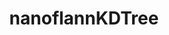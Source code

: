 ---
AllTestsForFile:
  Catch2TestRun:
    '@catch2-version': 3.3.2
    '@filters': '[#nanoflannKDTreeTests] [serial] [cavity]'
    '@name': meshfree
    '@proc': '-1'
    '@rng-seed': '2007638643'
    '@xml-format-version': '2'
    OverallResults:
      '@expectedFailures': '0'
      '@failures': '0'
      '@skips': '0'
      '@successes': '0'
    OverallResultsCases:
      '@expectedFailures': '0'
      '@failures': '0'
      '@skips': '0'
      '@successes': '0'
layout: unittest
libname: meshfree
title: nanoflannKDTree
---